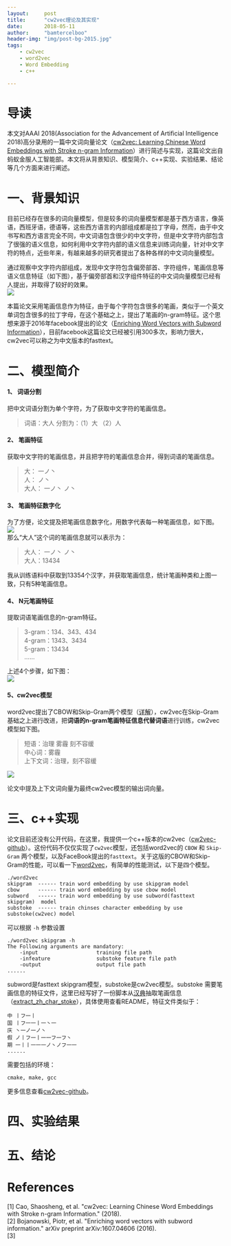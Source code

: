 ```yaml
---
layout:     post
title:      "cw2vec理论及其实现"
date:       2018-05-11
author:     "bamtercelboo"
header-img: "img/post-bg-2015.jpg"
tags:
    - cw2vec
    - word2vec
    - Word Embedding
    - c++

---
```



#  导读  #

本文对AAAI 2018(Association for the Advancement of Artificial Intelligence 2018)高分录用的一篇中文词向量论文（[cw2vec: Learning Chinese Word Embeddings
with Stroke n-gram Information](http://www.statnlp.org/wp-content/uploads/papers/2018/cw2vec/cw2vec.pdf)）进行简述与实现，这篇论文出自蚂蚁金服人工智能部。本文将从背景知识、模型简介、c++实现、实验结果、结论等几个方面来进行阐述。

# 一、背景知识 #

目前已经存在很多的词向量模型，但是较多的词向量模型都是基于西方语言，像英语，西班牙语，德语等，这些西方语言的内部组成都是拉丁字母，然而，由于中文书写和西方语言完全不同，中文词语包含很少的中文字符，但是中文字符内部包含了很强的语义信息，如何利用中文字符内部的语义信息来训练词向量，针对中文字符的特点，近些年来，有越来越多的研究者提出了各种各样的中文词向量模型。  

通过观察中文字符内部组成，发现中文字符包含偏旁部首、字符组件，笔画信息等语义信息特征（如下图），基于偏旁部首和汉字组件特征的中文词向量模型已经有人提出，并取得了较好的效果。  
![](https://i.imgur.com/qrCb8to.jpg)  

本篇论文采用笔画信息作为特征，由于每个字符包含很多的笔画，类似于一个英文单词包含很多的拉丁字母，在这个基础之上，提出了笔画的n-gram特征。这个思想来源于2016年facebook提出的论文（[Enriching Word Vectors with Subword Information](https://arxiv.org/pdf/1607.04606.pdf)），目前facebook这篇论文已经被引用300多次，影响力很大，cw2vec可以称之为中文版本的fasttext。

# 二、模型简介 #

#### 1、 词语分割 ####

把中文词语分割为单个字符，为了获取中文字符的笔画信息。
> 词语：大人  分割为：（1）大 （2）人    

#### 2、 笔画特征 ####

获取中文字符的笔画信息，并且把字符的笔画信息合并，得到词语的笔画信息。
> 大： 一ノ丶   
> 人： ノ丶  
> 大人： 一ノ丶 ノ丶  


#### 3、 笔画特征数字化 ####

为了方便，论文提及把笔画信息数字化，用数字代表每一种笔画信息，如下图。  
![](https://i.imgur.com/gx44sVQ.jpg)  
那么“大人”这个词的笔画信息就可以表示为：
> 大人： 一ノ丶 ノ丶  
> 大人：13434
  
我从训练语料中获取到13354个汉字，并获取笔画信息，统计笔画种类和上图一致，只有5种笔画信息。  

#### 4、 N元笔画特征 ####
提取词语笔画信息的n-gram特征。
> 3-gram：134、343、434  
> 4-gram：1343、3434  
> 5-gram：13434  
> ......

上述4个步骤，如下图：  
![](https://i.imgur.com/oYE08t5.jpg)

#### 5、cw2vec模型  ####
word2vec提出了CBOW和Skip-Gram两个模型（[详解](https://bamtercelboo.github.io/2018/03/24/word2vec/)），cw2vec在Skip-Gram基础之上进行改进，把**词语的n-gram笔画特征信息代替词语**进行训练，cw2vec模型如下图。    
> 短语：治理 雾霾 刻不容缓  
> 中心词：雾霾  
> 上下文词：治理，刻不容缓

![](https://i.imgur.com/OROhByA.jpg)

论文中提及上下文词向量为最终cw2vec模型的输出词向量。


# 三、c++实现 #

论文目前还没有公开代码，在这里，我提供一个c++版本的cw2vec（[cw2vec-github](https://github.com/bamtercelboo/cw2vec)）。这份代码不仅仅实现了`cw2vec`模型，还包括word2vec的 `CBOW` 和 `Skip-Gram` 两个模型，以及FaceBook提出的`fasttext`。关于这版的CBOW和Skip-Gram的性能，可以看一下[word2vec](https://bamtercelboo.github.io/2018/03/24/word2vec/)，有简单的性能测试，以下是四个模型。

	./word2vec    
	skipgram  ------ train word embedding by use skipgram model  
	cbow      ------ train word embedding by use cbow model  
	subword   ------ train word embedding by use subword(fasttext skipgram)  model  
	substoke  ------ train chinses character embedding by use substoke(cw2vec) model    

可以根据 `-h` 参数设置   

	./word2vec skipgram -h  
	The Following arguments are mandatory:
		-input                   training file path
		-infeature               substoke feature file path
 		-output                  output file path
	......
subword是fasttext skipgram模型，substoke是cw2vec模型。substoke 需要笔画信息的特征文件，这里已经写好了一份脚本从[汉典](http://www.zdic.net/)抽取笔画信息（[extract_zh_char_stoke](https://github.com/bamtercelboo/corpus_process_script/tree/master/extract_zh_char_stoke)），具体使用查看README，特征文件类似于：

	中 丨フ一丨
	国 丨フ一一丨一丶一
	庆 丶一ノ一ノ丶
	假 ノ丨フ一丨一一フ一フ丶
	期 一丨丨一一一ノ丶ノフ一一
	......

需要包括的环境：
  
	cmake, make, gcc

更多信息查看[cw2vec-github](https://github.com/bamtercelboo/cw2vec)。


# 四、实验结果 #

# 五、结论 #

# References  #
[1] Cao, Shaosheng, et al. "cw2vec: Learning Chinese Word Embeddings with Stroke n-gram Information." (2018).  
[2] Bojanowski, Piotr, et al. "Enriching word vectors with subword information." arXiv preprint arXiv:1607.04606 (2016).  
[3] 






